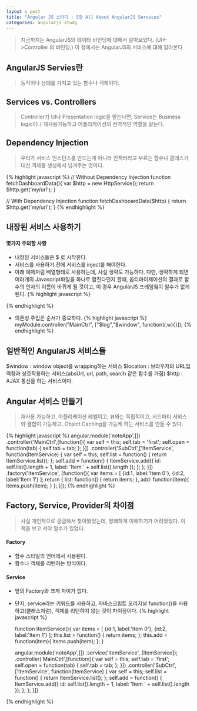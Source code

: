 ```yaml
---
layout : post
title: "Angular JS 스터디 : 5장 All About AngularJS Services"
categories: angularjs study
---
```

> 지금까지는 AngularJS의 데이타 바인딩에 대해서 알아보았다. (UI<->Controller 의 바인딩,)
> 이 장에서는 AngularJS의 서비스에 대해 알아본다

## AngularJS Servies란
> 동작이나 상태를 가지고 있는 함수나 객체이다.

## Services vs. Controllers
> Controller가 UI나 Presentation logic을 맡는다면, Service는 Business logic이나 재사용가능하고 어플리케이션의 전역적인 역할을 맡는다.

## Dependency Injection
> 우리가 서비스 인스턴스를 만드는게 아니라 인젝터라고 부르는 함수나 클래스가 대신 객체를 생성해서 넘겨주는 것이다.

{% highlight javascript %}
// Without Dependency Injection
function fetchDashboardData(){
  var $http = new HttpService();
  return $http.get('my/url');
}

// With Dependency Injection
function fetchDashboardData($http) {
  return $http.get('my/url');
}
{% endhighlight %}

## 내장된 서비스 사용하기

#### 몇가지 주의할 사항
- 내장된 서비스들은 $ 로 시작한다.
- 서비스를 사용하기 전에 서비스를 inject를 해야한다.
- 아래 예제처럼 배열형태로 사용하는데, 사실 생략도 가능하다. 다만, 생략하게 되면 여러개의 Javascript파일을 하나로 합친다던지 할때, 옵티마이제이션의 결과로 함수의 인자의 이름이 바뀌게 될 것이고, 이 경우 AngularJS 프레임웤이 알수가 없게 된다.
{% highlight javascript %}
<script>
  angular.module('notesApp',[])
    .controller('MainCtrl',['$log',function($log){
      var self = this;
      self.logStuff = function() {
        $log.log('The button was pressed');
      };
    }])
</script>
{% endhighlight %}
- 의존성 주입은 순서가 중요하다.
{% highlight javascript %}
  myModule.controller("MainCtrl", ["$log","$window", function($l,$w){}]);
{% endhighlight %}

## 일반적인 AngularJS 서비스들
$window : window object를 wrapping하는 서비스
$location : 브라우저의 URL입력창과 상호작용하는 서비스(absUrl, url, path, search 같은 함수를 가짐)
$http : AJAX 통신을 하는 서비스이다.

## Angular 서비스 만들기
> 재사용 가능하고, 어플리케이션 레벨이고, 뷰와는 독립적이고, 서드파티 서비스와 결합이 가능하고, Object Caching을 가능케 하는 서비스를 만들 수 있다.

{% highlight javascript %}
  angular.module('noteApp',[])
  .controller('MainCtrl',[function(){
    var self = this;
    self.tab = 'first';
    self.open = function(tab) {
      self.tab = tab;
    };
  }])
  .controller('SubCtrl',['ItemService',
    function(ItemService) {
      var self = this;
      self.list = function() {
        return ItemService.list();
      };
      self.add = function() {
        ItemService.add({
          id: self.list().length + 1,
          label: 'Item ' + self.list().length
          });
      };
    };
  }])
  .factory('ItemService', [function(){
    var items = [
      {id:1, label:'Item 0'},
      {id:2, label:'Item 1'}
    ];
    return {
      list: function() {
        return items;
      },
      add: function(item){
        items.push(item);
      }
    };
  }]);
{% endhighlight %}


## Factory, Service, Provider의 차이점
> 사실 개인적으로 궁금해서 찾아봤었는데, 명쾌하게 이해하기가 어려웠었다. 이 책을 보고 서야 알수가 있었다.

#### Factory
- 함수 스타일의 언어에서 사용된다.
- 함수나 객체를 리턴하는 방식이다.

#### Service
- 앞의 Factory와 크게 차이가 없다.
- 단지, service라는 키워드를 사용하고, 자바스크립트 오리지널 function()을 사용하고(클래스처럼), 객체를 리턴하지 않는 것이 차이점이다.
{% highlight javascript %}
  
  function ItemService(){
    var items = [
      {id:1, label:'Item 0'},
      {id:2, label:'Item 1'}
    ];
    this.list = function() {
      return items;
    };
    this.add = function(item){
      items.push(item);
    };
  }
  
  angular.module('noteApp',[])
  .service('ItemService', [ItemService]);
  .controller('MainCtrl',[function(){
    var self = this;
    self.tab = 'first';
    self.open = function(tab) {
      self.tab = tab;
    };
  }])
  .controller('SubCtrl',['ItemService',
    function(ItemService) {
      var self = this;
      self.list = function() {
        return ItemService.list();
      };
      self.add = function() {
        ItemService.add({
          id: self.list().length + 1,
          label: 'Item ' + self.list().length
          });
      };
    };
  }])
  
  
  
{% endhighlight %}
